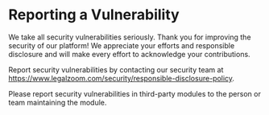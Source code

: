 # Reporting a Vulnerability

We take all security vulnerabilities seriously. Thank you for improving the security of our platform! We appreciate your efforts and responsible disclosure and will make every effort to acknowledge your contributions.

Report security vulnerabilities by contacting our security team at <https://www.legalzoom.com/security/responsible-disclosure-policy>.

Please report security vulnerabilities in third-party modules to the person or team maintaining the module.
